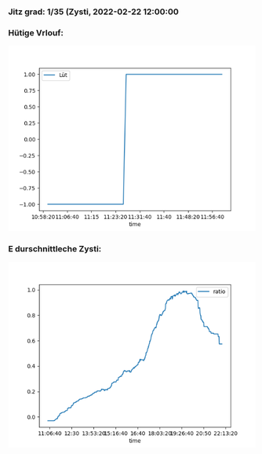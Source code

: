 ### Jitz grad: 1/35 (Zysti, 2022-02-22 12:00:00

### Hütige Vrlouf:
![Graph](Today.png)

### E durschnittleche Zysti:
![Graph](Zysti.png)